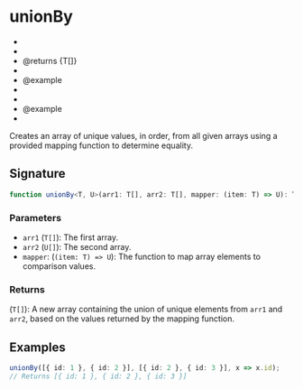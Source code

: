 # unionBy


 * 
 * 
 * @returns {T[]} 
 * 
 * @example
 * 
 * 
 * @example
 * 

Creates an array of unique values, in order, from all given arrays using a provided mapping function to determine equality.

## Signature

```typescript
function unionBy<T, U>(arr1: T[], arr2: T[], mapper: (item: T) => U): T[]
```

### Parameters 

- `arr1` (`T[]`): The first array.
- `arr2` (`U[]`): The second array.
- `mapper`: (`(item: T) => U`): The function to map array elements to comparison values.

### Returns

(`T[]`): A new array containing the union of unique elements from `arr1` and `arr2`, based on the values returned by the mapping function.

## Examples

```typescript
unionBy([{ id: 1 }, { id: 2 }], [{ id: 2 }, { id: 3 }], x => x.id);
// Returns [{ id: 1 }, { id: 2 }, { id: 3 }]
```
